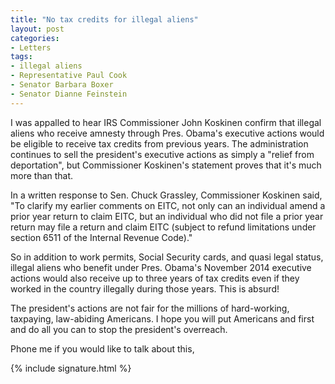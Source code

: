 ```yaml
---
title: "No tax credits for illegal aliens"
layout: post
categories:
- Letters
tags:
- illegal aliens
- Representative Paul Cook
- Senator Barbara Boxer
- Senator Dianne Feinstein
---
```


I was appalled to hear IRS Commissioner John Koskinen confirm that illegal aliens who receive amnesty through Pres. Obama's executive actions would be eligible to receive tax credits from previous years. The administration continues to sell the president's executive actions as simply a "relief from deportation", but Commissioner Koskinen's statement proves that it's much more than that.

In a written response to Sen. Chuck Grassley, Commissioner Koskinen said, "To clarify my earlier comments on EITC, not only can an individual amend a prior year return to claim EITC, but an individual who did not file a prior year return may file a return and claim EITC (subject to refund limitations under section 6511 of the Internal Revenue Code)."

So in addition to work permits, Social Security cards, and quasi legal status, illegal aliens who benefit under Pres. Obama's November 2014 executive actions would also receive up to three years of tax credits even if they worked in the country illegally during those years. This is absurd!

The president's actions are not fair for the millions of hard-working, taxpaying, law-abiding Americans. I hope you will put Americans and first and do all you can to stop the president's overreach.

Phone me if you would like to talk about this,

{% include signature.html %}
